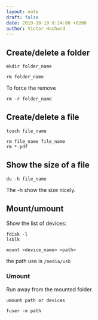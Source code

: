 ```yaml
---
layout: note
draft: false
date: 2019-10-10 8:24:00 +0200
author: Victor Hachard
---
```


## Create/delete a folder

```
mkdir folder_name
```

```
rm folder_name
```

To force the remove

```
rm -r folder_name
```

## Create/delete a file

```
touch file_name
```

```
rm file_name file_name
rm *.pdf
```

## Show the size of a file

```
du -h file_name
```

The -h show the size nicely.

## Mount/umount

Show the list of devices:

```
fdisk -l
lsblk
```

```
mount <device_name> <path>
```

the path use is `/media/usb`

### Umount

Run away from the mounted folder.

```
umount path or devices
```

```
fuser -m path
```
